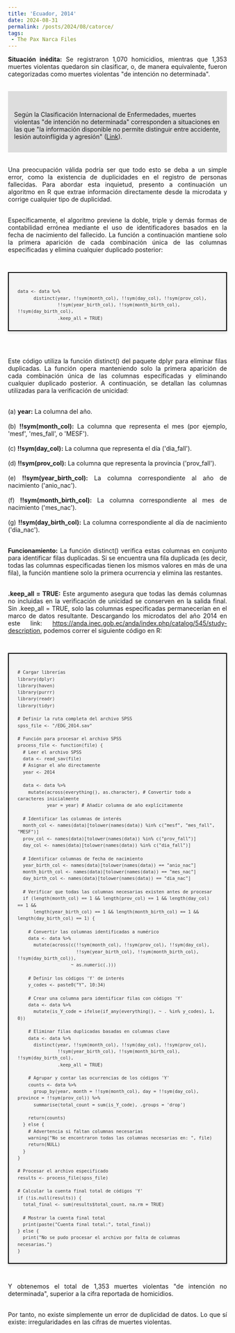 ```yaml
---
title: 'Ecuador, 2014'
date: 2024-08-31
permalink: /posts/2024/08/catorce/
tags:
 - The Pax Narca Files
---
```


<div style="text-align: justify;" >

<strong>Situación inédita:</strong> Se registraron 1,070 homicidios, mientras que 1,353 muertes violentas quedaron sin clasificar, o, de manera equivalente, fueron categorizadas como muertes violentas "de intención no determinada".
</div>

<br>

<div style="background-color: rgb(221, 221, 221); padding: 14px;">

<br>Según la Clasificación Internacional de Enfermedades, muertes violentas "de intención no determinada" corresponden a situaciones en las que "la información disponible no permite distinguir entre accidente, lesión autoinfligida y agresión" (<a href="https://periodismodeinvestigacion.com/2025/02/27/pesadillas-estadisticas/">Link</a>).

</div>

<div style="text-align: justify;" >

<br>Una preocupación válida podría ser que todo esto se deba a un simple error, como la existencia de duplicidades en el registro de personas fallecidas. Para abordar esta inquietud, presento a continuación un algoritmo en R que extrae información directamente desde la microdata y corrige cualquier tipo de duplicidad.<br>

<br>Específicamente, el algoritmo previene la doble, triple y demás formas de contabilidad errónea mediante el uso de identificadores basados en la fecha de nacimiento del fallecido. La función a continuación mantiene solo la primera aparición de cada combinación única de las columnas especificadas y elimina cualquier duplicado posterior:
</div>

<br>

<div style="display: flex; justify-content: center;">

<pre style="background-color: #f4f4f4; color: #333; padding: 20px; border: 2px solid #000; box-shadow: 0 4px 6px rgba(0,0,0,0.1); font-family: 'Courier New', Courier, monospace; line-height: 1.5; overflow-x: auto; font-size: 12px;">
<code>
data <- data %>%
      distinct(year, !!sym(month_col), !!sym(day_col), !!sym(prov_col),
               !!sym(year_birth_col), !!sym(month_birth_col), !!sym(day_birth_col), 
               .keep_all = TRUE)
</code></pre>
</div>

<br>

<div style="text-align: justify;" >

<br>Este código utiliza la función distinct() del paquete dplyr para eliminar filas duplicadas. La función opera manteniendo solo la primera aparición de cada combinación única de las columnas especificadas y eliminando cualquier duplicado posterior. A continuación, se detallan las columnas utilizadas para la verificación de unicidad:<br>

<br>(a) <strong>year:</strong> La columna del año.<br>
<br>(b) <strong>!!sym(month_col):</strong>  La columna que representa el mes (por ejemplo, 'mesf', 'mes_fall', o 'MESF').<br>
<br>(c) <strong>!!sym(day_col):</strong> La columna que representa el día ('dia_fall').<br>
<br>(d) <strong>!!sym(prov_col):</strong> La columna que representa la provincia ('prov_fall').<br>
<br>(e) <strong>!!sym(year_birth_col):</strong> La columna correspondiente al año de nacimiento ('anio_nac').<br>
<br>(f) <strong>!!sym(month_birth_col):</strong> La columna correspondiente al mes de nacimiento ('mes_nac').<br>
<br>(g) <strong>!!sym(day_birth_col):</strong> La columna correspondiente al día de nacimiento ('dia_nac').<br>


<br><strong>Funcionamiento:</strong> La función distinct() verifica estas columnas en conjunto para identificar filas duplicadas. Si se encuentra una fila duplicada (es decir, todas las columnas especificadas tienen los mismos valores en más de una fila), la función mantiene solo la primera ocurrencia y elimina las restantes.<br>

<br><strong>.keep_all = TRUE:</strong> Este argumento asegura que todas las demás columnas no incluidas en la verificación de unicidad se conserven en la salida final. Sin .keep_all = TRUE, solo las columnas especificadas permanecerían en el marco de datos resultante.
Descargando los microdatos del año 2014 en este link: https://anda.inec.gob.ec/anda/index.php/catalog/545/study-description, podemos correr el siguiente código en R:<br>

</div>
<br>

<div style="display: flex; justify-content: center;">

<pre style="background-color: #f4f4f4; color: #333; padding: 20px; border: 2px solid #000; box-shadow: 0 4px 6px rgba(0,0,0,0.1); font-family: 'Courier New', Courier, monospace; line-height: 1.5; overflow-x: auto; font-size: 12px;">
<code>
# Cargar librerías
library(dplyr)
library(haven)
library(purrr)
library(readr)
library(tidyr)

# Definir la ruta completa del archivo SPSS
spss_file <- "/EDG_2014.sav"

# Función para procesar el archivo SPSS
process_file <- function(file) {
  # Leer el archivo SPSS
  data <- read_sav(file)
  # Asignar el año directamente
  year <- 2014
  
  data <- data %>% 
    mutate(across(everything(), as.character), # Convertir todo a caracteres inicialmente
           year = year) # Añadir columna de año explícitamente
  
  # Identificar las columnas de interés
  month_col <- names(data)[tolower(names(data)) %in% c("mesf", "mes_fall", "MESF")]
  prov_col <- names(data)[tolower(names(data)) %in% c("prov_fall")]
  day_col <- names(data)[tolower(names(data)) %in% c("dia_fall")]
  
  # Identificar columnas de fecha de nacimiento
  year_birth_col <- names(data)[tolower(names(data)) == "anio_nac"]
  month_birth_col <- names(data)[tolower(names(data)) == "mes_nac"]
  day_birth_col <- names(data)[tolower(names(data)) == "dia_nac"]
  
  # Verificar que todas las columnas necesarias existen antes de procesar
  if (length(month_col) == 1 && length(prov_col) == 1 && length(day_col) == 1 && 
      length(year_birth_col) == 1 && length(month_birth_col) == 1 && length(day_birth_col) == 1) {
    
    # Convertir las columnas identificadas a numérico
    data <- data %>%
      mutate(across(c(!!sym(month_col), !!sym(prov_col), !!sym(day_col),
                      !!sym(year_birth_col), !!sym(month_birth_col), !!sym(day_birth_col)), 
                    ~ as.numeric(.)))
    
    # Definir los códigos 'Y' de interés
    y_codes <- paste0("Y", 10:34)
    
    # Crear una columna para identificar filas con códigos 'Y'
    data <- data %>%
      mutate(is_Y_code = ifelse(if_any(everything(), ~ . %in% y_codes), 1, 0))
    
    # Eliminar filas duplicadas basadas en columnas clave
    data <- data %>%
      distinct(year, !!sym(month_col), !!sym(day_col), !!sym(prov_col),
               !!sym(year_birth_col), !!sym(month_birth_col), !!sym(day_birth_col), 
               .keep_all = TRUE)
    
    # Agrupar y contar las ocurrencias de los códigos 'Y'
    counts <- data %>%
      group_by(year, month = !!sym(month_col), day = !!sym(day_col), province = !!sym(prov_col)) %>%
      summarise(total_count = sum(is_Y_code), .groups = 'drop')
    
    return(counts)
  } else {
    # Advertencia si faltan columnas necesarias
    warning("No se encontraron todas las columnas necesarias en: ", file)
    return(NULL)  
  }
}

# Procesar el archivo especificado
results <- process_file(spss_file)

# Calcular la cuenta final total de códigos 'Y'
if (!is.null(results)) {
  total_final <- sum(results$total_count, na.rm = TRUE)
  
  # Mostrar la cuenta final total
  print(paste("Cuenta final total:", total_final))
} else {
  print("No se pudo procesar el archivo por falta de columnas necesarias.")
}
</code></pre>
</div>



<div style="text-align: justify;" >

<br>Y obtenemos el total de 1,353 muertes violentas "de intención no determinada", superior a la cifra reportada de homicidios.<br>

<br>Por tanto, no existe simplemente un error de duplicidad de datos.
Lo que sí existe: irregularidades en las cifras de muertes violentas.<br>
